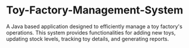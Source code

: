 # Toy-Factory-Management-System
A Java based application designed to efficiently manage a toy factory's operations. This system provides functionalities for adding new toys, updating stock levels, tracking toy details, and generating reports.

